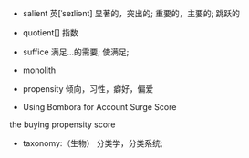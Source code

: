 * salient 英[ˈseɪliənt] 显著的，突出的; 重要的，主要的; 跳跃的

* quotient[] 指数

* suffice 满足…的需要; 使满足;

* monolith

* propensity 倾向，习性，癖好，偏爱

* Using Bombora for Account Surge Score 

the buying propensity score

* taxonomy:（生物） 分类学，分类系统;